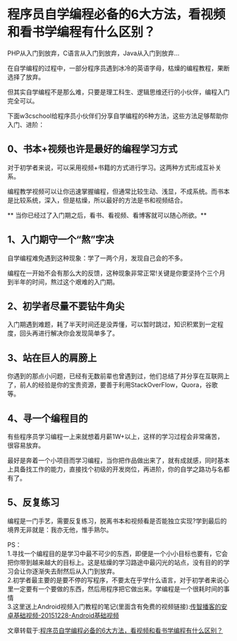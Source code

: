 # 程序员自学编程必备的6大方法，看视频和看书学编程有什么区别？
PHP从入门到放弃，C语言从入门到放弃，Java从入门到放弃...

在自学编程的过程中，一部分程序员遇到冰冷的英语字母，枯燥的编程教程，果断选择了放弃。

但其实自学编程不是那么难，只要是理工科生、逻辑思维还行的小伙伴，编程入门完全可以。

下面w3cschool给程序员小伙伴们分享自学编程的6种方法，这些方法足够帮助你入门、进阶：

## 0、书本+视频也许是最好的编程学习方式
对于初学者来说，可以采用视频+书籍的方式进行学习。这两种方式形成互补关系。

编程教学视频可以让你迅速掌握编程，但通常比较生动、浅显，不成系统。而书本是比较系统，深入，但是枯燥，所以最好的方法是书和视频结合。

** 当你已经过了入门期之后，看书、看视频、看博客就可以随心所欲。**


## 1、入门期守一个“熬”字决
自学编程难免遇到这种现象：学了一两个月，发现自己会的不多。

编程在一开始不会有那么大的反馈，这种现象非常正常!关键是你要坚持个三个月到半年的时间，熬过这个艰难的入门期。


## 2、初学者尽量不要钻牛角尖
入门期遇到难题，耗了半天时间还是没弄懂，可以暂时跳过，知识积累到一定程度，回头再进行解决你会发现简单多了。


## 3、站在巨人的肩膀上
你遇到的那点小问题，已经有无数前辈也曾遇到过，他们总结了并分享在互联网上了，前人的经验是你的宝贵资源，要善于利用StackOverFlow，Quora，谷歌等。


## 4、寻一个编程目的
有些程序员学习编程一上来就想着月薪1W+以上，这样的学习过程会非常痛苦，很容易放弃。

最好是奔着一个小项目而学习编程，当你把作品做出来了，就有成就感，同时基本上具备找工作的能力，直接找个初级的开发岗位，再进阶，你的自学之路功与名都有了。


## 5、反复练习
编程是一门手艺，需要反复练习，脱离书本和视频看是否能独立实现?学到最后的境界无非就是：我亦无他，惟手熟尔。


PS：<br/>
1.寻找一个编程目的是学习中最不可少的东西，即便是一个小小目标也要有，它会把你带到越来越大的目标上。这是枯燥的学习路途中最闪光的站点，没有目的的学习会让你逐渐失去耐然后从入门到放弃。 <br/>
2.初学者最主要的是要不停的写程序，不要太在乎学什么语言，对于初学者来说心里一定要有一个要做的东西，然后用程序把它做出来。学编程是一个很耗时间的事情  <br/>
3.这里送上Android视频入门教程的笔记(里面含有免费的视频链接):[传智播客的安卓基础视频-20151228-Android基础视频](../传智播客的安卓基础视频-20151228-Android基础视频)


文章转载于:[程序员自学编程必备的6大方法，看视频和看书学编程有什么区别？]( https://www.toutiao.com/a6526051869146481159/?tt_from=weixin&utm_campaign=client_share&timestamp=1519528443&app=news_article_lite&utm_source=weixin&iid=26777082343&utm_medium=toutiao_android&wxshare_count=1)
